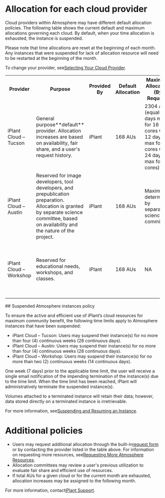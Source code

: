 # Allocation for each cloud provider

Cloud providers within Atmosphere may have different default allocation policies. The following table shows the current default and maximum allocations governing each cloud. By default, when your time allocation is exhausted, the instance is suspended.

Please note that time allocations are reset at the beginning of each month. Any instances that were suspended for lack of allocation resource will need to be restarted at the beginning of the month.

To change your provider, see[Selecting Your Cloud Provider](https://pods.iplantcollaborative.org/wiki/display/atmman/Selecting+Your+Cloud+Provider "Selecting Your Cloud Provider").

<table class="confluenceTable"><tbody><tr><th class="confluenceTh"> Provider</th><th class="confluenceTh"> Purpose</th><th class="confluenceTh"> Provided By</th><th class="confluenceTh"> Default Allocation</th><th class="confluenceTh"> Maximum Allocation (By Request)</th><th class="confluenceTh"> Suspension Policy  
(see section below)</th><th class="confluenceTh"> Contact</th></tr><tr><td class="confluenceTd"> iPlant Cloud – Tucson</td><td class="confluenceTd"> General purpose**default** provider. Allocation increases are based on availability, fair share, and a user's request history.</td><td class="confluenceTd"> iPlant</td><td class="confluenceTd"> 168 AUs</td><td class="confluenceTd"> 2304 AUs (equals 6 days max for 16 cores OR 12 days max for 8 cores OR 24 days max for 4 cores)</td><td class="confluenceTd"> Maximum suspension no more than four (4) continuous weeks (28 continuous days)</td><td class="confluenceTd">[iPlant Support](mailto:support@iplantcollaborative.org)</td></tr><tr><td class="confluenceTd"> iPlant Cloud – Austin</td><td class="confluenceTd"> Reserved for image developers, tool developers, and prepublication preparation. Allocation is granted by separate science committee, based on availability and the nature of the project.</td><td class="confluenceTd"> iPlant</td><td class="confluenceTd"> 168 AUs</td><td class="confluenceTd"> Maximum determined by separate science committee.</td><td class="confluenceTd"> Maximum suspension no more than four (4) continuous weeks (28 continuous days)</td><td class="confluenceTd">[iPlant Support](mailto:support@iplantcollaborative.org)</td></tr><tr><td class="confluenceTd"> iPlant Cloud – Workshop</td><td class="confluenceTd"> Reserved for educational needs, workshops, and classes.</td><td class="confluenceTd"> iPlant</td><td class="confluenceTd"> 168 AUs</td><td class="confluenceTd"> NA</td><td class="confluenceTd"> Maximum suspension no more than two (2) continuous weeks (14 continuous days)</td><td class="confluenceTd">[iPlant Support](mailto:support@iplantcollaborative.org)</td></tr></tbody></table>
## Suspended Atmosphere instances policy

To ensure the active and efficient use of iPlant’s cloud resources for maximum community benefit, the following time limits apply to Atmosphere instances that have been suspended:

*   iPlant Cloud – Tucson: Users may suspend their instance(s) for no more than four (4) continuous weeks (28 continuous days).
*   iPlant Cloud – Austin: Users may suspend their instance(s) for no more than four (4) continuous weeks (28 continuous days).
*   iPlant Cloud – Workshop: Users may suspend their instance(s) for no more than two (2) continuous weeks (14 continuous days).

One week (7 days) prior to the applicable time limit, the user will receive a single email notification of the impending termination of the instance(s) due to the time limit. When the time limit has been reached, iPlant will administratively terminate the suspended instance(s).

Volumes attached to a terminated instance will retain their data; however, data stored directly on a terminated instance is irretrievable.

For more information, see[Suspending and Resuming an Instance](https://pods.iplantcollaborative.org/wiki/display/atmman/Suspending+and+Resuming+an+Instance "Suspending and Resuming an Instance").

# Additional policies

*   Users may request additional allocation through the built-in[request form](https://pods.iplantcollaborative.org/wiki/display/atmman/Requesting+More+Atmosphere+Resources "Requesting More Atmosphere Resources") or by contacting the provider listed in the table above. For information on requesting more resources, see[Requesting More Atmosphere Resources](https://pods.iplantcollaborative.org/wiki/display/atmman/Requesting+More+Atmosphere+Resources "Requesting More Atmosphere Resources").
*   Allocation committees may review a user's previous utilization to evaluate fair share and efficient use of resources.
*   If total AUs for a given cloud or for the current month are exhausted, allocation increases may be assigned to the following month.

For more information, contact[iPlant Support](mailto:support@iplantcollaborative.org).